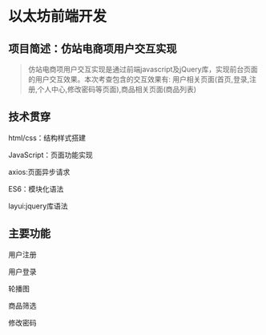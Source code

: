 # 以太坊前端开发
## 项目简述：仿站电商项用户交互实现
> 仿站电商项用户交互实现是通过前端javascript及jQuery库，实现前台页面的用户交互效果。本次考查包含的交互效果有: 用户相关页面(首页,登录,注册,个人中心,修改密码等页面),商品相关页面(商品列表)


## 技术贯穿

html/css：结构样式搭建

JavaScript：页面功能实现

axios:页面异步请求

ES6：模块化语法

layui:jquery库语法

## 主要功能

用户注册

用户登录

轮播图

商品筛选

修改密码

